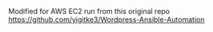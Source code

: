Modified for AWS EC2 run from this original repo https://github.com/yigitke3/Wordpress-Ansible-Automation
